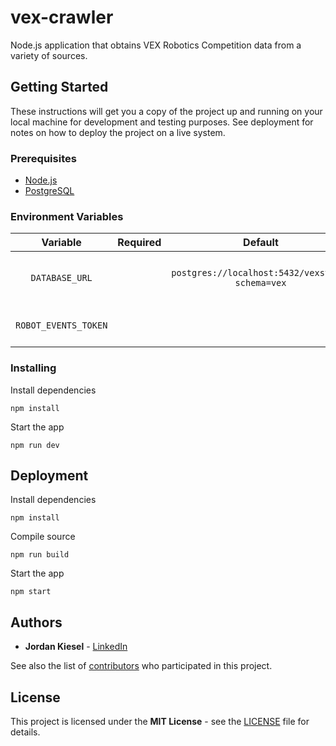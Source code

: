 # vex-crawler

Node.js application that obtains VEX Robotics Competition data from a variety of sources.

## Getting Started

These instructions will get you a copy of the project up and running on your local machine for development and testing purposes. See deployment for notes on how to deploy the project on a live system.

### Prerequisites

- [Node.js](https://nodejs.org)
- [PostgreSQL](https://postgresql.org)

### Environment Variables

|       Variable       | Required |                     Default                     |           Description            |
| :------------------: | :------: | :---------------------------------------------: | :------------------------------: |
|    `DATABASE_URL`    |          | `postgres://localhost:5432/vexstats?schema=vex` | PostgreSQL server connection URI |
| `ROBOT_EVENTS_TOKEN` |          |                                                 |      Robot Events API token      |

### Installing

Install dependencies

```shell
npm install
```

Start the app

```shell
npm run dev
```

## Deployment

Install dependencies

```shell
npm install
```

Compile source

```shell
npm run build
```

Start the app

```shell
npm start
```

## Authors

- **Jordan Kiesel** - [LinkedIn](https://linkedin.com/in/jtkiesel)

See also the list of [contributors](https://github.com/jtkiesel/vex-crawler/contributors) who participated in this project.

## License

This project is licensed under the **MIT License** - see the [LICENSE](LICENSE) file for details.
